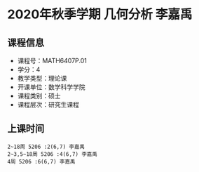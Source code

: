# 2020年秋季学期 几何分析 李嘉禹






## 课程信息

- 课程号：MATH6407P.01
- 学分：4
- 教学类型：理论课
- 开课单位：数学科学学院
- 课程类别：硕士
- 课程层次：研究生课程

## 上课时间

```
2~18周 5206 :2(6,7) 李嘉禹
2~3,5~18周 5206 :4(6,7) 李嘉禹
4周 5206 :6(6,7) 李嘉禹
```

